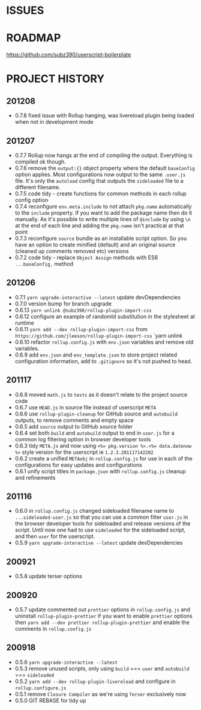 # ISSUES

# ROADMAP

https://github.com/subz390/userscript-boilerplate

# PROJECT HISTORY

## 201208
- 0.7.8 fixed issue with Rollup hanging, was livereload plugin being loaded when not in development mode

## 201207
- 0.7.7 Rollup now hangs at the end of compiling the output.  Everything is compiled ok though.
- 0.7.6 remove the `output:{}` object property where the default `baseConfig` option applies.  Most configurations now output to the same `.user.js` file.  It's only the `autoload` config that outputs the `sideloaded` file to a different filename.
- 0.7.5 code tidy - create functions for common methods in each rollup config option
- 0.7.4 reconfigure `env.meta.include` to not attach `pkg.name` automatically to the `include` property.  If you want to add the package name then do it manually.  As it's possible to write multiple lines of `@include` by using `\n` at the end of each line and adding the `pkg.name` isn't practical at that point
- 0.7.3 reconfigure `source` bundle as an installable script option.  So you have an option to create minified (default) and an original source (cleaned up comments removed etc) versions
- 0.7.2 code tidy - replace `Object Assign` methods with ES6 `...baseConfig,` method
    

## 201206
- 0.7.1  `yarn upgrade-interactive --latest` update devDependencies
- 0.7.0  version bump for branch upgrade
- 0.6.13 `yarn unlink @subz390/rollup-plugin-import-css`
- 0.6.12 configure an example of randomId substitution in the stylesheet at runtime
- 0.6.11 `yarn add --dev rollup-plugin-import-css` from `https://github.com/jleeson/rollup-plugin-import-css`
       `yarn unlink 
- 0.6.10 refactor `rollup.config.js` with `env.json` variables and remove old variables.
- 0.6.9  add `env.json` and `env_template.json` to store project related configuration information, add to `.gitignore` so it's not pushed to head.

## 201117
- 0.6.8 moved `math.js` to `tests` as it doesn't relate to the project source code
- 0.6.7 use `HEAD.js` in source file instead of userscript `META`
- 0.6.6 use `rollup-plugin-cleanup` for GitHub source and `autobuild` outputs, to remove comments and empty space
- 0.6.5 add `source` output to GitHub source folder
- 0.6.4 set both `build` and `autobuild` output to end in `user.js` for a common log filtering option in browser developer tools
- 0.6.3 tidy `META.js` and now using `<%= pkg.version %>.<%= data.datenow %>` style version for the userscript ie `1.2.3.201117142202`
- 0.6.2 create a unified `METAobj` in `rollup.config.js` for use in each of the configurations for easy updates and configurations
- 0.6.1 unify script titles in `package.json` with `rollup.config.js` cleanup and refinements

## 201116
- 0.6.0 in `rollup.config.js` changed sideloaded filename name to `...sideloaded-user.js` so that you can use a common filter `user.js` in the browser developer tools for sideloaded and release versions of the script.  Until now one had to use `sideloaded` for the sideloaded script, and then `user` for the userscript.
- 0.5.9 `yarn upgrade-interactive --latest` update devDependencies

## 200921
- 0.5.8 update terser options

## 200920
- 0.5.7 update commented out `prettier` options in `rollup.config.js` and uninstall `rollup-plugin-prettier`
      if you want to enable `prettier` options then `yarn add --dev prettier rollup-plugin-prettier` and enable the comments in `rollup.config.js`

## 200918
- 0.5.6 `yarn upgrade-interactive --latest`
- 0.5.3 remove unused scripts, only using `build` === `user` and `autobuild` === `sideloaded`
- 0.5.2 `yarn add --dev rollup-plugin-livereload` and configure in `rollup.configure.js`
- 0.5.1 remove `Closure Compiler` as we're using `Terser` exclusively now
- 0.5.0 GIT REBASE for tidy up
